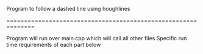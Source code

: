 Program to follow a dashed line using houghlines

==============================================================

Program will run over main.cpp which will call all other files
Specific run time requirements of each part below
